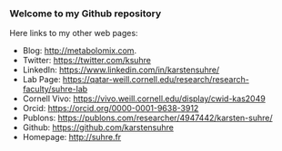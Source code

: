 ### Welcome to my Github repository
Here links to my other web pages:
* Blog: http://metabolomix.com.
* Twitter: https://twitter.com/ksuhre
* LinkedIn: https://www.linkedin.com/in/karstensuhre/
* Lab Page: https://qatar-weill.cornell.edu/research/research-faculty/suhre-lab
* Cornell Vivo: https://vivo.weill.cornell.edu/display/cwid-kas2049
* Orcid: https://orcid.org/0000-0001-9638-3912
* Publons: https://publons.com/researcher/4947442/karsten-suhre/
* Github: https://github.com/karstensuhre
* Homepage: http://suhre.fr

<!--
Hi there 👋

**karstensuhre/karstensuhre** is a ✨ _special_ ✨ repository because its `README.md` (this file) appears on your GitHub profile.

Here are some ideas to get you started:
- 🔭 I’m currently working on ...
- 🌱 I’m currently learning ...
- 👯 I’m looking to collaborate on ...
- 🤔 I’m looking for help with ...
- 💬 Ask me about ...
- 📫 How to reach me: ...
- 😄 Pronouns: ...
- ⚡ Fun fact: ...
-->
